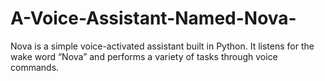 # A-Voice-Assistant-Named-Nova-
Nova is a simple voice-activated assistant built in Python. It listens for the wake word “Nova” and performs a variety of tasks through voice commands.
